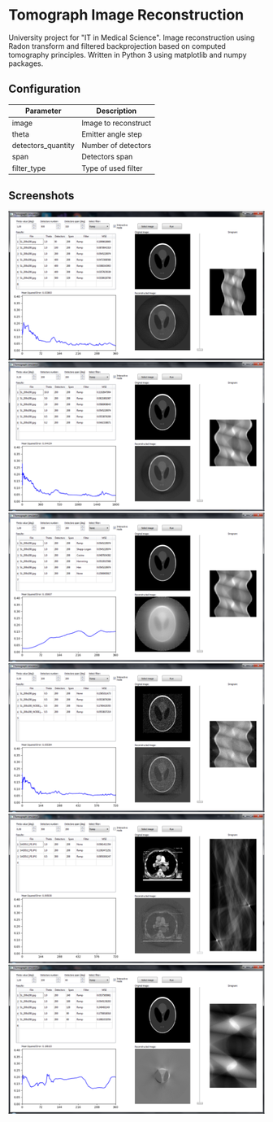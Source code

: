 # Tomograph Image Reconstruction

University project for "IT in Medical Science". Image reconstruction using Radon transform and filtered backprojection based on computed tomography principles. Written in Python 3 using matplotlib and numpy packages.

## Configuration

| Parameter | Description |
| --- | --- |
| image | Image to reconstruct |
| theta | Emitter angle step |
| detectors_quantity | Number of detectors |
| span | Detectors span |
| filter_type | Type of used filter |

## Screenshots

<img src="./screenshots/screenshot01.png" alt="screenshot">
<img src="./screenshots/screenshot02.png" alt="screenshot">
<img src="./screenshots/screenshot03.png" alt="screenshot">
<img src="./screenshots/screenshot04.png" alt="screenshot">
<img src="./screenshots/screenshot05.png" alt="screenshot">
<img src="./screenshots/screenshot06.png" alt="screenshot">
